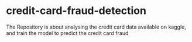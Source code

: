 # credit-card-fraud-detection
The Repository is about analysing the credit card data available on kaggle, and train the model to predict the credit card fraud 
